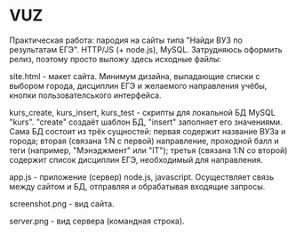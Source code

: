 # VUZ
Практическая работа: пародия на сайты типа "Найди ВУЗ по результатам ЕГЭ". HTTP/JS (+ node.js), MySQL. Затрудняюсь оформить релиз, поэтому просто выложу здесь исходные файлы:  
  
site.html - макет сайта. Минимум дизайна, выпадающие списки с выбором города, дисциплин ЕГЭ и желаемого направления учёбы, кнопки пользователського интерфейса.  
  
kurs_create, kurs_insert, kurs_test - скрипты для локальной БД MySQL "kurs". "create" создаёт шаблон БД, "insert" заполняет его значениями. Сама БД состоит из трёх сущностей: первая содержит название ВУЗа и города; вторая (связана 1:N с первой) направление, проходной балл и теги (например, "Мэнэджмент" или "IT"); третья (связана 1:N со второй) содержит список дисциплин ЕГЭ, необходимый для направления.  
  
app.js - приложение (сервер) node.js, javascript. Осуществляет связь между сайтом и БД, отправляя и обрабатывая входящие запросы.  
  
screenshot.png - вид сайта.  
  
server.png - вид сервера (командная строка).
